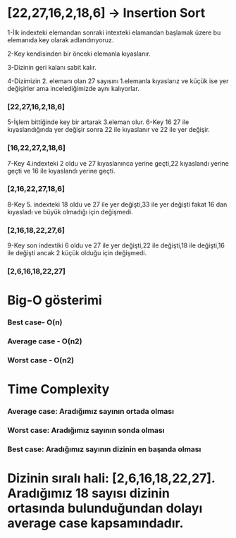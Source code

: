 # [22,27,16,2,18,6] -> Insertion Sort


1-İlk indexteki elemandan sonraki intexteki elamandan başlamak üzere bu elemanıda key olarak adlandırıyoruz.

2-Key kendisinden bir önceki elemanla kıyaslanır.

3-Dizinin geri kalanı sabit kalır.
 
4-Dizimizin 2. elemanı olan 27 sayısını 1.elemanla kıyaslarız ve küçük ise yer değişirler ama incelediğimizde aynı kalıyorlar.
### [22,27,16,2,18,6]
5-İşlem bittiğinde key bir artarak 3.eleman olur.
6-Key 16 27 ile kıyaslandığında yer değişir sonra 22 ile kıyaslanır ve 22 ile yer değişir.
### [16,22,27,2,18,6]
7-Key 4.indexteki 2 oldu ve 27 kıyaslanınca yerine geçti,22 kıyaslandı yerine geçti ve 16 ile kıyaslandı yerine geçti.
### [2,16,22,27,18,6]
8-Key 5. indexteki 18 oldu ve 27 ile yer değişti,33 ile yer değişti fakat 16 dan kıyasladı ve büyük olmadığı için değişmedi.
### [2,16,18,22,27,6]
9-Key son indextiki 6 oldu ve 27 ile yer değişti,22 ile değişti,18 ile değişti,16 ile değişti ancak 2 küçük olduğu için değişmedi.
### [2,6,16,18,22,27]

# Big-O gösterimi

### Best case- O(n)
### Average case - O(n2)
### Worst case - O(n2)
###
# Time Complexity

### Average case: Aradığımız sayının ortada olması
### Worst case: Aradığımız sayının sonda olması
### Best case: Aradığımız sayının dizinin en başında olması
# Dizinin sıralı hali: [2,6,16,18,22,27]. Aradığımız 18 sayısı dizinin ortasında bulunduğundan dolayı average case kapsamındadır.